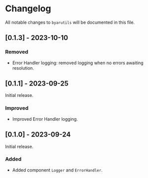 # Changelog

All notable changes to `byarutils` will be documented in this file.

## [0.1.3] - 2023-10-10

### Removed

- Error Handler logging: removed logging when no errors awaiting resolution.

## [0.1.1] - 2023-09-25

Initial release.

### Improved

- Improved Error Handler logging.

## [0.1.0] - 2023-09-24

Initial release.

### Added

- Added component `Logger` and `ErrorHandler`.
